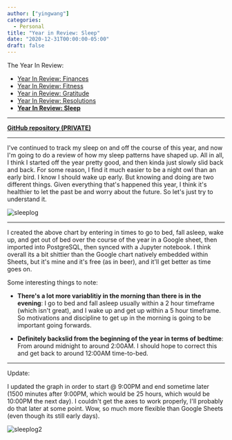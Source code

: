 ```yaml
---
author: ["yingwang"]
categories:
  - Personal
title: "Year in Review: Sleep"
date: "2020-12-31T00:00:00-05:00"
draft: false
---
```


The Year In Review:

- [Year In Review: Finances](/posts/2020/12/31/old_years_resolutions_finances)
- [Year In Review: Fitness](/posts/2020/12/31/old_years_resolutions_fitness)
- [Year in Review:
  Gratitude](/posts/2020/12/31/old_years_resolutions_gratitude)
- [Year In Review:
  Resolutions](/posts/2020/12/31/old_years_resolutions_review)
- [**Year In Review:
  Sleep**](/posts/2020/12/31/old_years_resolutions_sleep_schedule)

---

[**GitHub repository
(PRIVATE)**](https://github.com/yingw787/sleep-log.yingw787.com)

---

I've continued to track my sleep on and off the course of this year, and now I'm
going to do a review of how my sleep patterns have shaped up. All in all, I
think I started off the year pretty good, and then kinda just slowly slid back
and back. For some reason, I find it much easier to be a night owl than an early
bird. I know I should wake up early. But knowing and doing are two different
things. Given everything that's happened this year, I think it's healthier to
let the past be and worry about the future. So let's just try to understand it.

![sleeplog](/img/posts/2020/12/31/sleep-log.png)

---

I created the above chart by entering in times to go to bed, fall asleep, wake
up, and get out of bed over the course of the year in a Google sheet, then
imported into PostgreSQL, then synced with a Jupyter notebook. I think overall
its a bit shittier than the Google chart natively embedded within Sheets, but
it's mine and it's free (as in beer), and it'll get better as time goes on.

Some interesting things to note:

- **There's a lot more variablitiy in the morning than there is in the
  evening**: I go to bed and fall asleep usually within a 2 hour timeframe
  (which isn't great), and I wake up and get up within a 5 hour timeframe. So
  motivations and discipline to get up in the morning is going to be important
  going forwards.

- **Definitely backslid from the beginning of the year in terms of bedtime**:
  From around midnight to around 2:00AM. I should hope to correct this and get
  back to around 12:00AM time-to-bed.

---

Update:

I updated the graph in order to start @ 9:00PM and end sometime later (1500
minutes after 9:00PM, which would be 25 hours, which would be 10:00PM the next
day). I couldn't get the axes to work properly, I'll probably do that later at
some point. Wow, so much more flexible than Google Sheets (even though its still
early days).

![sleeplog2](/img/posts/2020/12/31/sleep-log-2.png)
